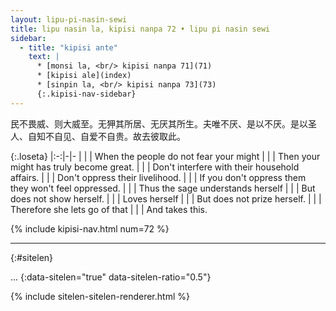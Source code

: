 ```yaml
---
layout: lipu-pi-nasin-sewi
title: lipu nasin la, kipisi nanpa 72 • lipu pi nasin sewi
sidebar:
  - title: "kipisi ante"
    text: |
      * [monsi la, <br/> kipisi nanpa 71](71)
      * [kipisi ale](index)
      * [sinpin la, <br/> kipisi nanpa 73](73)
      {:.kipisi-nav-sidebar}
---
```


民不畏威、则大威至。无狎其所居、无厌其所生。夫唯不厌、是以不厌。是以圣人、自知不自见、自爱不自贵。故去彼取此。

{:.loseta}
|:-:|-|-
|  |  | When the people do not fear your might
|  |  | Then your might has truly become great.
|  |  | Don't interfere with their household affairs.
|  |  | Don't oppress their livelihood.
|  |  | If you don't oppress them they won't feel oppressed.
|  |  | Thus the sage understands herself
|  |  | But does not show herself.
|  |  | Loves herself
|  |  | But does not prize herself.
|  |  | Therefore she lets go of that
|  |  | And takes this.

{% include kipisi-nav.html num=72 %}

-------
{:#sitelen}

...
{:data-sitelen="true" data-sitelen-ratio="0.5"}

{% include sitelen-sitelen-renderer.html %}
